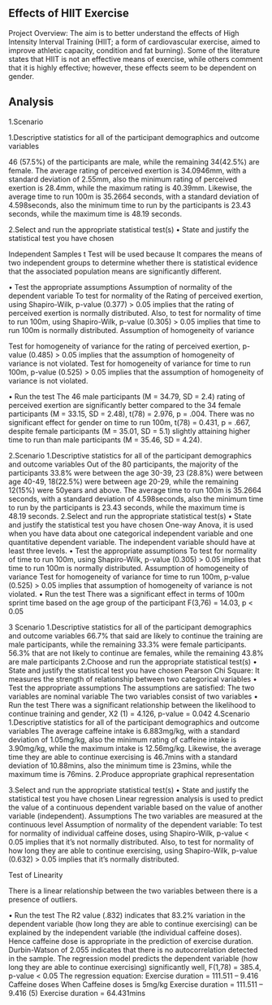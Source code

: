 ## Effects of HIIT Exercise
Project Overview:
The aim is to better understand the effects of High Intensity Interval Training (HIIT; a form of cardiovascular exercise, aimed to improve athletic capacity, condition and fat burning). Some of the literature states that HIIT is not an effective means of exercise, while others comment that it is highly effective; however, these effects seem to be dependent on gender.   
## Analysis
1.Scenario 

1.Descriptive statistics for all of the participant demographics and outcome variables 

46 (57.5%) of the participants are male, while the remaining 34(42.5%) are female. 
The average rating of perceived exertion is 34.0946mm, with a standard deviation of 2.55mm, also the minimum rating of perceived exertion is 28.4mm, while the maximum rating is 40.39mm. 
Likewise, the average time to run 100m is 35.2664 seconds, with a standard deviation of 4.598seconds, also the minimum time to run by the participants is 23.43 seconds, while the maximum time is 48.19 seconds.

2.Select and run the appropriate statistical test(s) 
•	State and justify the statistical test you have chosen 

Independent Samples t Test will be used because It compares the means of two independent groups to determine whether there is statistical evidence that the associated population means are significantly different.

•	Test the appropriate assumptions
Assumption of normality of the dependent variable
To test for normality of the Rating of perceived exertion, using Shapiro-Wilk, p-value (0.377) > 0.05 implies that the rating of perceived exertion is normally distributed.
Also, to test for normality of time to run 100m, using Shapiro-Wilk, p-value (0.305) > 0.05 implies that time to run 100m is normally distributed.
Assumption of homogeneity of variance

Test for homogeneity of variance for the rating of perceived exertion, p-value (0.485) > 0.05 implies that the assumption of homogeneity of variance is not violated.
Test for homogeneity of variance for time to run 100m, p-value (0.525) > 0.05 implies that the assumption of homogeneity of variance is not violated.

•	Run the test
 The 46 male participants (M = 34.79, SD = 2.4) rating of perceived exertion are significantly better compared to the 34 female participants (M = 33.15, SD = 2.48), t(78) = 2.976, p = .004.
There was no significant effect for gender on time to run 100m, t(78) = 0.431, p = .667, despite female participants (M = 35.01, SD = 5.1) slightly attaining higher time to run than male participants (M = 35.46, SD = 4.24).


2.Scenario 
1.Descriptive statistics for all of the participant demographics and outcome variables 
Out of the 80 participants, the majority of the participants 33.8% were between the age 30-39, 23 (28.8%) were between age 40-49, 18(22.5%) were between age 20-29, while the remaining 12(15%) were 50years and above.
The average time to run 100m is 35.2664 seconds, with a standard deviation of 4.598seconds, also the minimum time to run by the participants is 23.43 seconds, while the maximum time is 48.19 seconds.
2.Select and run the appropriate statistical test(s) 
•	State and justify the statistical test you have chosen 
One-way Anova, it is used when you have data about one categorical independent variable and one quantitative dependent variable. The independent variable should have at least three levels.
•	Test the appropriate assumptions
To test for normality of time to run 100m, using Shapiro-Wilk, p-value (0.305) > 0.05 implies that time to run 100m is normally distributed.
Assumption of homogeneity of variance
Test for homogeneity of variance for time to run 100m, p-value (0.525) > 0.05 implies that assumption of homogeneity of variance is not violated.
•	Run the test 
There was a significant effect in terms of 100m sprint time based on the age group of the participant F(3,76) = 14.03, p < 0.05 

3 Scenario 
1.Descriptive statistics for all of the participant demographics and outcome variables 
66.7% that said are likely to continue the training are male participants, while the remaining 33.3% were female participants.
56.3% that are not likely to continue are females, while the remaining 43.8% are male participants
2.Choose and run the appropriate statistical test(s) 
•	State and justify the statistical test you have chosen 
Pearson Chi Square: It measures the strength of relationship between two categorical variables
•	Test the appropriate assumptions 
The assumptions are satisfied:
The two variables are nominal variable
The two variables consist of two variables
•	Run the test
There was a significant relationship between the likelihood to continue training and gender, X2 (1) = 4.126, p-value = 0.042
4.Scenario 
1.Descriptive statistics for all of the participant demographics and outcome variables 
The average caffeine intake is 6.883mg/kg, with a standard deviation of 1.05mg/kg, also the minimum rating of caffeine intake is 3.90mg/kg, while the maximum intake is 12.56mg/kg. Likewise, the average time they are able to continue exercising is 46.7mins with a standard deviation of 10.88mins, also the minimum time is 23mins, while the maximum time is 76mins.
2.Produce appropriate graphical representation

 


3.Select and run the appropriate statistical test(s) 
•	State and justify the statistical test you have chosen 
Linear regression analysis is used to predict the value of a continuous dependent variable based on the value of another variable (independent).
Assumptions
The two variables are measured at the continuous level
Assumption of normality of the dependent variable:
To test for normality of individual caffeine doses, using Shapiro-Wilk, p-value < 0.05 implies that it’s not normally distributed.
Also, to test for normality of how long they are able to continue exercising, using Shapiro-Wilk, p-value (0.632) > 0.05 implies that it’s normally distributed.


Test of Linearity

 


There is a linear relationship between the two variables between there is a presence of outliers.


•	Run the test
The R2 value (.832) indicates that 83.2% variation in the dependent variable (how long they are able to continue exercising) can be explained by the independent variable (the individual caffeine doses). Hence caffeine dose is appropriate in the prediction of exercise duration. 
Durbin-Watson of 2.055 indicates that there is no autocorrelation detected in the sample.
The regression model predicts the dependent variable (how long they are able to continue exercising) significantly well, F(1,78) = 385.4, p-value < 0.05
The regression equation:
Exercise duration = 111.511 – 9.416 Caffeine doses
When Caffeine doses is 5mg/kg
Exercise duration = 111.511 – 9.416 (5)
Exercise duration = 64.431mins



